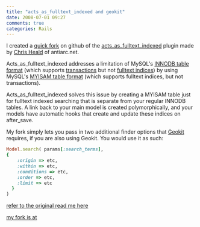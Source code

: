 ```yaml
---
title: "acts_as_fulltext_indexed and geokit"
date: 2008-07-01 09:27
comments: true
categories: Rails
---
```


I created a [quick fork](http://github.com/CodeOfficer/acts_as_fulltext_indexed/tree/master) on github of the [acts_as_fulltext_indexed](http://blog.antiarc.net/2007/05/01/introducing-acts_as_fulltext_indexed/) plugin made by [Chris Heald](http://blog.antiarc.net/) of antiarc.net.

Acts_as_fulltext_indexed addresses a limitation of MySQL's [INNODB table format](http://dev.mysql.com/doc/refman/5.0/en/innodb.html) (which supports [transactions](http://en.wikipedia.org/wiki/Database_transaction) but not [fulltext indices](http://dev.mysql.com/doc/refman/5.0/en/fulltext-search.html)) by using MySQL's [MYISAM table format](http://dev.mysql.com/doc/refman/5.0/en/myisam-storage-engine.html) (which supports fulltext indices, but not transactions).

Acts_as_fulltext_indexed solves this issue by creating a MYISAM table just for fulltext indexed searching that is separate from your regular INNODB tables. A link back to your main model is created polymorphically, and your models have automatic hooks that create and update these indices on after_save.

My fork simply lets you pass in two additional finder options that [Geokit](http://geokit.rubyforge.org/) requires, if you are also using Geokit. You would use it as such:

~~~ ruby
Model.search( params[:search_terms],
{
    :origin => etc,
    :within => etc,
    :conditions => etc,
    :order => etc,
    :limit => etc
  }
)
~~~

[refer to the original read me here](http://blog.antiarc.net/2007/05/01/introducing-acts_as_fulltext_indexed/)


[my fork is at](http://github.com/CodeOfficer/acts_as_fulltext_indexed/tree/master)
